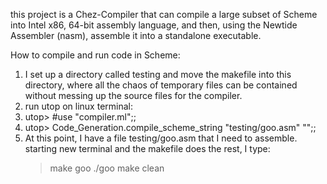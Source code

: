 this project is a Chez-Compiler that can compile a large subset of Scheme into Intel x86, 64-bit assembly language, and then, using the Newtide Assembler (nasm), assemble it into a standalone executable.

How to compile and run code in Scheme:
1) I set up a directory called testing and move the makefile into this directory, where all the chaos of temporary files can be contained without messing up the source files for the compiler.
2) run utop on linux terminal:
3) utop> #use "compiler.ml";;
4) utop> Code_Generation.compile_scheme_string "testing/goo.asm" "<Scheme-Code>";;
5) At this point, I have a file testing/goo.asm that I need to assemble. starting new terminal and the makefile does the rest, I type:
      > make goo
      > ./goo
      > make clean

